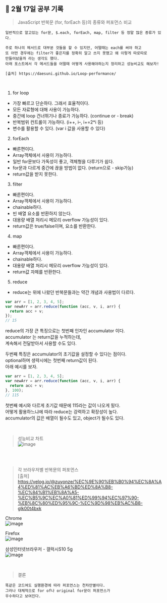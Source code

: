 ## 📆 2월 17일 공부 기록

> JavaScript 반복문 (for, forEach 등)의 종류와 퍼포먼스 비교

    일반적으로 알고있는 for문, $.each, forEach, map, filter 등 정말 많은 종류가 있다.

    주로 하나의 메서드로 대부분 것들을 할 수 있지만, 어떨때는 each를 써야 하고
    또 어떤 경우에는 filter가 좋은지를 정확히 알고 쓰지 못했고 왜 이렇게 따로따로
    만들어놨을까 라는 생각도 했다.
    아래 포스트에서 각 메서드들을 어떨때 어떻게 사용해야하는지 정리하고 성능비교도 해보자!

    [출처] https://daesuni.github.io/Loop-performance/

<br />

1. for loop

- 가장 빠르고 단순하다. 그래서 효율적이다.
- 모든 자료형에 대해 사용이 가능하다.
- 중간에 loop 건너뛰기나 종료가 가능하다. (continue or - break)
- 반복범위 컨트롤이 가능하다. (i++, i–, i+=2\*i 등)
- 변수를 활용할 수 있다. (var i 값을 사용할 수 있다)

2. forEach

- 빠른편이다.
- Array객체에서 사용이 가능하다.
- 일반 for문보다 가독성이 좋고, 객체형을 다루기가 쉽다.
- for문과 다르게 중간에 끊을 방법이 없다. (return으로 - skip가능)
- return값을 받지 못한다.

3. filter

- 빠른편이다.
- Array객체에서 사용이 가능하다.
- chainable하다.
- 빈 배열 요소를 반환하지 않는다.
- 대용량 배열 처리시 메모리 overflow 가능성이 있다.
- return값은 true/false이며, 요소를 반환한다.

4. map

- 빠른편이다.
- Array객체에서 사용이 가능하다.
- chainable하다.
- 대용량 배열 처리시 메모리 overflow 가능성이 있다.
- return값 자체를 반환한다.

5. reduce

- reduce는 위에 나왔던 반복문들과는 약간 개념과 사용법이 다르다.

```js
var arr = [1, 2, 3, 4, 5];
var newArr = arr.reduce(function (acc, v, i, arr) {
  return acc + v;
});
// 15
```

reduce의 가장 큰 특징으로는 첫번째 인자인 accumulator 이다.  
accumulator 는 return값을 누적하는데,  
계속해서 전달받아서 사용할 수도 있다.

두번째 특징은 accumulator의 초기값을 설정할 수 있다는 점이다.  
optional하며 생략시에는 첫번째 return값이 된다.  
아래 예시를 보자.

```javascript
var arr = [1, 2, 3, 4, 5];
var newArr = arr.reduce(function (acc, v, i, arr) {
  return acc + v;
}, 100);
// 115
```

첫번째 예시와 다르게 초기값 때문에 115라는 값이 나오게 됬다.  
어떻게 활용하느냐에 따라 reduce는 강력하고 확장성이 높다.  
accumulator의 값은 배열이 될수도 있고, object가 될수도 있다.

<br />

> 성능비교 차트  
> ![image](https://user-images.githubusercontent.com/55027765/108711658-0583e080-7559-11eb-8bad-841e3df3bd64.png)

<br />
<br />

> 각 브라우저별 반복문의 퍼포먼스  
> [출처] https://velog.io/@zuyonze/%EC%9E%90%EB%B0%94%EC%8A%A4%ED%81%AC%EB%A6%BD%ED%8A%B8-%EC%84%B1%EB%8A%A5-%EC%B5%9C%EC%A0%81%ED%99%94%EC%97%90-%EB%8C%80%ED%95%9C-%EC%9D%98%EB%AC%B8-glk00t4bxk

Chrome  
![image](https://user-images.githubusercontent.com/55027765/108711805-3c59f680-7559-11eb-801f-a95f76a9c888.png)

Firefox  
![image](https://user-images.githubusercontent.com/55027765/108711876-51cf2080-7559-11eb-934d-cfb7ec0e6add.png)

삼성인터넷브라우저 - 갤럭시S10 5g  
![image](https://user-images.githubusercontent.com/55027765/108711946-690e0e00-7559-11eb-8f8f-6c0c8464645d.png)

<br/>

> 결론

    똑같은 코드여도 실행환경에 따라 퍼포먼스는 천차만별이다.
    그러나 대체적으로 for of나 original for문이 퍼포먼스가
    우수하다고 보여진다.
